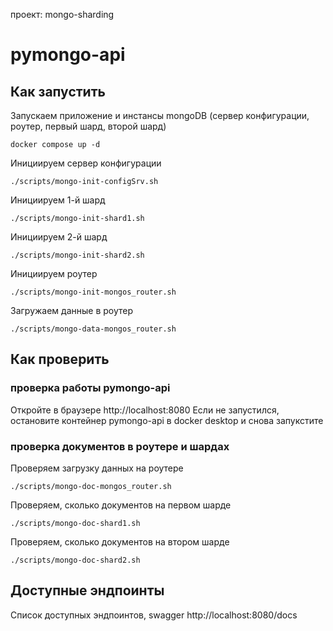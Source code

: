 проект: mongo-sharding

# pymongo-api

## Как запустить

Запускаем приложение и инстансы mongoDB (сервер конфигурации, роутер, первый шард, второй шард)
```shell
docker compose up -d
```
Инициируем сервер конфигурации
```shell
./scripts/mongo-init-configSrv.sh
```
Инициируем 1-й шард
```shell
./scripts/mongo-init-shard1.sh
```
Инициируем 2-й шард
```shell
./scripts/mongo-init-shard2.sh
```
Инициируем роутер
```shell
./scripts/mongo-init-mongos_router.sh
```
Загружаем данные в роутер
```shell
./scripts/mongo-data-mongos_router.sh
```

## Как проверить

### проверка работы pymongo-api

Откройте в браузере http://localhost:8080
Если не запустился, остановите контейнер pymongo-api в docker desktop и снова запукстите 

### проверка документов в роутере и шардах

Проверяем загрузку данных на роутере
```shell
./scripts/mongo-doc-mongos_router.sh
```
Проверяем, сколько документов на первом шарде
```shell
./scripts/mongo-doc-shard1.sh
```
Проверяем, сколько документов на втором шарде
```shell
./scripts/mongo-doc-shard2.sh
```
## Доступные эндпоинты

Список доступных эндпоинтов, swagger http://localhost:8080/docs
